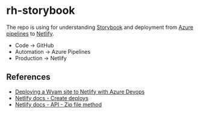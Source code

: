 # rh-storybook
The repo is using for understanding [Storybook](https://storybook.js.org/) and deployment from [Azure pipelines](https://azure.microsoft.com/en-us/services/devops/pipelines/) to [Netlify](https://www.netlify.com/).
* Code -> GitHub
* Automation -> Azure Pipelines
* Production -> Netlify

## References
* [Deploying a Wyam site to Netlify with Azure Devops](https://dev.to/mrbliz/deploying-a-wyam-site-to-netlify-with-azure-devops-4boi)
* [Netlify docs - Create deploys](https://docs.netlify.com/site-deploys/create-deploys/#drag-and-drop)
* [Netlify docs - API - Zip file method](https://docs.netlify.com/api/get-started/#zip-file-method)

